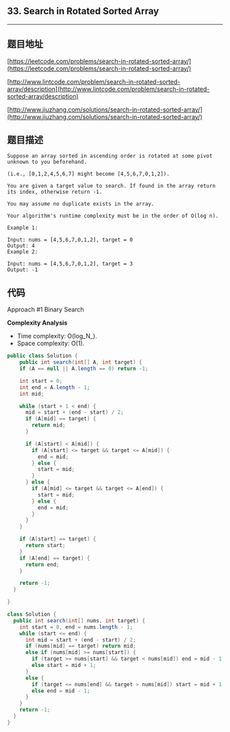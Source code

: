 ## 33. Search in Rotated Sorted Array

----
## 题目地址

[https://leetcode.com/problems/search-in-rotated-sorted-array/](https://leetcode.com/problems/search-in-rotated-sorted-array/)

[http://www.lintcode.com/problem/search-in-rotated-sorted-array/description](http://www.lintcode.com/problem/search-in-rotated-sorted-array/description)

[http://www.jiuzhang.com/solutions/search-in-rotated-sorted-array/](http://www.jiuzhang.com/solutions/search-in-rotated-sorted-array/)

## 题目描述

```text
Suppose an array sorted in ascending order is rotated at some pivot unknown to you beforehand.

(i.e., [0,1,2,4,5,6,7] might become [4,5,6,7,0,1,2]).

You are given a target value to search. If found in the array return its index, otherwise return -1.

You may assume no duplicate exists in the array.

Your algorithm's runtime complexity must be in the order of O(log n).

Example 1:

Input: nums = [4,5,6,7,0,1,2], target = 0
Output: 4
Example 2:

Input: nums = [4,5,6,7,0,1,2], target = 3
Output: -1
```

## 代码

Approach \#1 Binary Search

**Complexity Analysis**

* Time complexity: O\(log_N_\).
* Space complexity: O\(1\).

```java
public class Solution {
    public int search(int[] A, int target) {
    if (A == null || A.length == 0) return -1;

    int start = 0;
    int end = A.length - 1;
    int mid;

    while (start + 1 < end) {
      mid = start + (end - start) / 2;
      if (A[mid] == target) {
        return mid;
      }

      if (A[start] < A[mid]) {
        if (A[start] <= target && target <= A[mid]) {
          end = mid;
        } else {
          start = mid;
        }
      } else {
        if (A[mid] <= target && target <= A[end]) {
          start = mid;
        } else {
          end = mid;
        }
      }
    }

    if (A[start] == target) {
      return start;
    }
    if (A[end] == target) {
      return end;
    }

    return -1;
  }

}
```

```java
class Solution {
  public int search(int[] nums, int target) {
    int start = 0, end = nums.length - 1;
    while (start <= end) {
      int mid = start + (end - start) / 2;
      if (nums[mid] == target) return mid;
      else if (nums[mid] >= nums[start]) {
        if (target >= nums[start] && target < nums[mid]) end = mid - 1;
        else start = mid + 1;
      }
      else {
        if (target <= nums[end] && target > nums[mid]) start = mid + 1;
        else end = mid - 1;
      }
    }
    return -1;
  }
}
```

